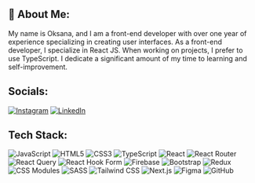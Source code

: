 ## 👋 About Me: 

My name is Oksana, and I am a front-end developer with over one year of experience specializing in creating user interfaces. As a front-end developer, I specialize in React JS. When working on projects, I prefer to use TypeScript. I dedicate a significant amount of my time to learning and self-improvement.

## Socials:

[![Instagram](https://img.icons8.com/color/48/instagram-new.png)](https://www.instagram.com/smagina_oksi/)
[![LinkedIn](https://img.icons8.com/color/48/linkedin.png)](https://www.linkedin.com/in/oksana-smagina-370185346/)

## Tech Stack:

![JavaScript](https://camo.githubusercontent.com/29d02b3669d6450d67e043cf5909e740dcb94c1e2306d88ac48b15b4ec55dc65/68747470733a2f2f696d672e736869656c64732e696f2f62616467652f6a6176617363726970742d2532333332333333302e7376673f7374796c653d666f722d7468652d6261646765266c6f676f3d6a617661736372697074266c6f676f436f6c6f723d253233463744463145) ![HTML5](https://camo.githubusercontent.com/d4d9d935f85b68223a3514c6a889ea3ed6a77afb5f560c05baa1a1b168077830/68747470733a2f2f696d672e736869656c64732e696f2f62616467652f68746d6c352d2532334533344632362e7376673f7374796c653d666f722d7468652d6261646765266c6f676f3d68746d6c35266c6f676f436f6c6f723d7768697465) ![CSS3](https://camo.githubusercontent.com/930c71eac967cc5cec61c0aa08ba3719f9cb68e28cdffa63b28b0a31be1663b4/68747470733a2f2f696d672e736869656c64732e696f2f62616467652f637373332d2532333135373242362e7376673f7374796c653d666f722d7468652d6261646765266c6f676f3d63737333266c6f676f436f6c6f723d7768697465) ![TypeScript](https://img.icons8.com/color/48/typescript.png) ![React](https://img.icons8.com/color/48/react-native.png) ![React Router](https://img.icons8.com/ios/50/react-router.png) ![React Query](https://img.icons8.com/external-flat-juicy-fish/60/external-react-query-react-frameworks-and-libraries-flat-juicy-fish.png) ![React Hook Form](https://img.icons8.com/external-flat-juicy-fish/60/external-react-hook-form-react-frameworks-and-libraries-flat-juicy-fish.png) ![Firebase](https://img.icons8.com/color/48/firebase.png) ![Bootstrap](https://img.icons8.com/color/48/bootstrap.png) ![Redux](https://img.icons8.com/ios/50/redux.png) ![CSS Modules](https://img.icons8.com/external-flat-juicy-fish/60/external-css-css-3-logo-flat-juicy-fish.png) ![SASS](https://img.icons8.com/color/48/sass.png) ![Tailwind CSS](https://img.icons8.com/color/48/tailwindcss.png) ![Next.js](https://img.icons8.com/external-flat-juicy-fish/60/external-nextjs-is-a-react-framework-flat-juicy-fish.png) ![Figma](https://img.icons8.com/color/48/figma--v1.png) ![GitHub](https://img.icons8.com/material-outlined/48/github.png)
